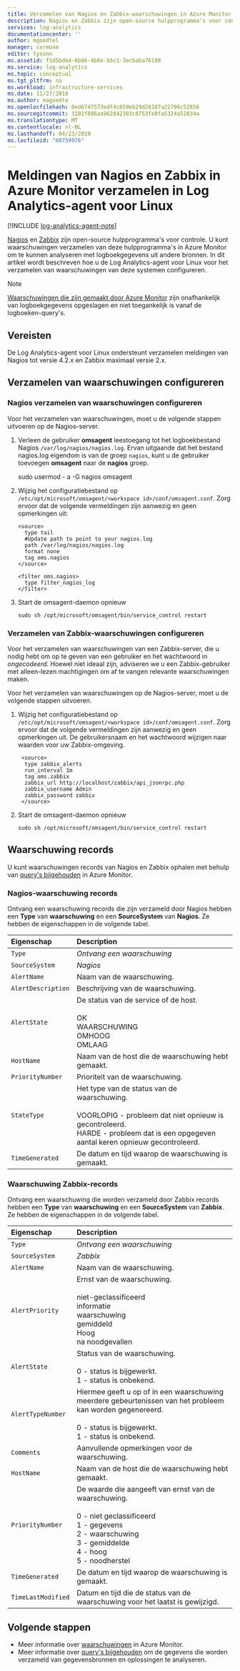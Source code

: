 ```yaml
---
title: Verzamelen van Nagios en Zabbix-waarschuwingen in Azure Monitor | Microsoft Docs
description: Nagios en Zabbix zijn open-source hulpprogramma's voor controle. U kunt waarschuwingen verzamelen van deze hulpprogramma's in Azure Monitor om te kunnen analyseren en met waarschuwingen van andere bronnen.  In dit artikel wordt beschreven hoe u de Log Analytics-agent voor Linux voor het verzamelen van waarschuwingen van deze systemen configureren.
services: log-analytics
documentationcenter: ''
author: mgoedtel
manager: carmonm
editor: tysonn
ms.assetid: f1d5bde4-6b86-4b8e-b5c1-3ecbaba76198
ms.service: log-analytics
ms.topic: conceptual
ms.tgt_pltfrm: na
ms.workload: infrastructure-services
ms.date: 11/27/2018
ms.author: magoedte
ms.openlocfilehash: 0ed6747573edf4c059eb29d28107a22706c52856
ms.sourcegitcommit: 3102f886aa962842303c8753fe8fa5324a52834a
ms.translationtype: MT
ms.contentlocale: nl-NL
ms.lasthandoff: 04/23/2019
ms.locfileid: "60759976"
---
```

# <a name="collect-alerts-from-nagios-and-zabbix-in-azure-monitor-from-log-analytics-agent-for-linux"></a>Meldingen van Nagios en Zabbix in Azure Monitor verzamelen in Log Analytics-agent voor Linux 
[!INCLUDE [log-analytics-agent-note](../../../includes/log-analytics-agent-note.md)]

[Nagios](https://www.nagios.org/) en [Zabbix](https://www.zabbix.com/) zijn open-source hulpprogramma's voor controle. U kunt waarschuwingen verzamelen van deze hulpprogramma's in Azure Monitor om te kunnen analyseren met logboekgegevens uit andere bronnen.  In dit artikel wordt beschreven hoe u de Log Analytics-agent voor Linux voor het verzamelen van waarschuwingen van deze systemen configureren.


> [!NOTE]
> [Waarschuwingen die zijn gemaakt door Azure Monitor](alerts-overview.md) zijn onafhankelijk van logboekgegevens opgeslagen en niet toegankelijk is vanaf de logboeken-query's.

 
## <a name="prerequisites"></a>Vereisten
De Log Analytics-agent voor Linux ondersteunt verzamelen meldingen van Nagios tot versie 4.2.x en Zabbix maximaal versie 2.x.

## <a name="configure-alert-collection"></a>Verzamelen van waarschuwingen configureren

### <a name="configuring-nagios-alert-collection"></a>Nagios verzamelen van waarschuwingen configureren
Voor het verzamelen van waarschuwingen, moet u de volgende stappen uitvoeren op de Nagios-server.

1. Verleen de gebruiker **omsagent** leestoegang tot het logboekbestand Nagios `/var/log/nagios/nagios.log`. Ervan uitgaande dat het bestand nagios.log eigendom is van de groep `nagios`, kunt u de gebruiker toevoegen **omsagent** naar de **nagios** groep. 

    sudo usermod - a -G nagios omsagent

2.  Wijzig het configuratiebestand op `/etc/opt/microsoft/omsagent/<workspace id>/conf/omsagent.conf`. Zorg ervoor dat de volgende vermeldingen zijn aanwezig en geen opmerkingen uit:  

        <source>  
          type tail  
          #Update path to point to your nagios.log  
          path /var/log/nagios/nagios.log  
          format none  
          tag oms.nagios  
        </source>  
      
        <filter oms.nagios>  
          type filter_nagios_log  
        </filter>  

3. Start de omsagent-daemon opnieuw

    ```
    sudo sh /opt/microsoft/omsagent/bin/service_control restart
    ```

### <a name="configuring-zabbix-alert-collection"></a>Verzamelen van Zabbix-waarschuwingen configureren
Voor het verzamelen van waarschuwingen van een Zabbix-server, die u nodig hebt om op te geven van een gebruiker en het wachtwoord in *ongecodeerd*.  Hoewel niet ideaal zijn, adviseren we u een Zabbix-gebruiker met alleen-lezen machtigingen om af te vangen relevante waarschuwingen maken.

Voor het verzamelen van waarschuwingen op de Nagios-server, moet u de volgende stappen uitvoeren.

1. Wijzig het configuratiebestand op `/etc/opt/microsoft/omsagent/<workspace id>/conf/omsagent.conf`. Zorg ervoor dat de volgende vermeldingen zijn aanwezig en geen opmerkingen uit.  De gebruikersnaam en het wachtwoord wijzigen naar waarden voor uw Zabbix-omgeving.

        <source>
         type zabbix_alerts
         run_interval 1m
         tag oms.zabbix
         zabbix_url http://localhost/zabbix/api_jsonrpc.php
         zabbix_username Admin
         zabbix_password zabbix
        </source>

2. Start de omsagent-daemon opnieuw

    `sudo sh /opt/microsoft/omsagent/bin/service_control restart`


## <a name="alert-records"></a>Waarschuwing records
U kunt waarschuwingen records van Nagios en Zabbix ophalen met behulp van [query's bijgehouden](../log-query/log-query-overview.md) in Azure Monitor.

### <a name="nagios-alert-records"></a>Nagios-waarschuwing records

Ontvang een waarschuwing records die zijn verzameld door Nagios hebben een **Type** van **waarschuwing** en een **SourceSystem** van **Nagios**.  Ze hebben de eigenschappen in de volgende tabel.

| Eigenschap | Description |
|:--- |:--- |
| `Type` |*Ontvang een waarschuwing* |
| `SourceSystem` |*Nagios* |
| `AlertName` |Naam van de waarschuwing. |
| `AlertDescription` | Beschrijving van de waarschuwing. |
| `AlertState` | De status van de service of de host.<br><br>OK<br>WAARSCHUWING<br>OMHOOG<br>OMLAAG |
| `HostName` | Naam van de host die de waarschuwing hebt gemaakt. |
| `PriorityNumber` | Prioriteit van de waarschuwing. |
| `StateType` | Het type van de status van de waarschuwing.<br><br>VOORLOPIG - probleem dat niet opnieuw is gecontroleerd.<br>HARDE - probleem dat is een opgegeven aantal keren opnieuw gecontroleerd.  |
| `TimeGenerated` |De datum en tijd waarop de waarschuwing is gemaakt. |


### <a name="zabbix-alert-records"></a>Waarschuwing Zabbix-records
Ontvang een waarschuwing die worden verzameld door Zabbix records hebben een **Type** van **waarschuwing** en een **SourceSystem** van **Zabbix**.  Ze hebben de eigenschappen in de volgende tabel.

| Eigenschap | Description |
|:--- |:--- |
| `Type` |*Ontvang een waarschuwing* |
| `SourceSystem` |*Zabbix* |
| `AlertName` | Naam van de waarschuwing. |
| `AlertPriority` | Ernst van de waarschuwing.<br><br>niet-geclassificeerd<br>informatie<br>waarschuwing<br>gemiddeld<br>Hoog<br>na noodgevallen  |
| `AlertState` | Status van de waarschuwing.<br><br>0 - status is bijgewerkt.<br>1 - status is onbekend.  |
| `AlertTypeNumber` | Hiermee geeft u op of in een waarschuwing meerdere gebeurtenissen van het probleem kan worden gegenereerd.<br><br>0 - status is bijgewerkt.<br>1 - status is onbekend.    |
| `Comments` | Aanvullende opmerkingen voor de waarschuwing. |
| `HostName` | Naam van de host die de waarschuwing hebt gemaakt. |
| `PriorityNumber` | De waarde die aangeeft van ernst van de waarschuwing.<br><br>0 - niet geclassificeerd<br>1 - gegevens<br>2 - waarschuwing<br>3 - gemiddelde<br>4 - hoog<br>5 - noodherstel |
| `TimeGenerated` |De datum en tijd waarop de waarschuwing is gemaakt. |
| `TimeLastModified` |Datum en tijd die de status van de waarschuwing voor het laatst is gewijzigd. |


## <a name="next-steps"></a>Volgende stappen
* Meer informatie over [waarschuwingen](alerts-overview.md) in Azure Monitor.
* Meer informatie over [query's bijgehouden](../log-query/log-query-overview.md) om de gegevens die worden verzameld van gegevensbronnen en oplossingen te analyseren. 
